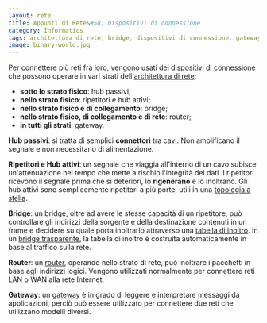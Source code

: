 ```yaml
---
layout: rete
title: Appunti di Rete&#58; Dispositivi di connessione
category: Informatics
tags: architettura di rete, bridge, dispositivi di connessione, gateway, hub, ripetitore, router, switch
image: binary-world.jpg
---
```

Per connettere più reti fra loro, vengono usati dei [dispositivi di connessione](https://en.wikipedia.org/wiki/Network_switch) che possono operare in vari strati dell'[architettura di rete](https://en.wikipedia.org/wiki/Internet_layer):

*   **sotto lo strato fisico**: hub passivi;
*   **nello strato fisico**: ripetitori e hub attivi;
*   **nello strato fisico e di collegamento**: bridge;
*   **nello strato fisico, di collegamento e di rete**: router;
*   **in tutti gli strati**: gateway.

**Hub passivi**: si tratta di semplici **connettori** tra cavi. Non amplificano il segnale e non necessitano di alimentazione.

**Ripetitori e Hub attivi**: un segnale che viaggia all'interno di un cavo subisce un'attenuazione nel tempo che mette a rischio l'integrità dei dati. I ripetitori ricevono il segnale prima che si deteriori, lo **rigenerano** e lo inoltrano. Gli hub attivi sono semplicemente ripetitori a più porte, utili in una [topologia a stella](https://en.wikipedia.org/wiki/Star_network).

**Bridge**: un bridge, oltre ad avere le stesse capacità di un ripetitore, può controllare gli indirizzi della sorgente e della destinazione contenuti in un frame e decidere su quale porta inoltrarlo attraverso una [tabella di inoltro](https://en.wikipedia.org/wiki/Forwarding_information_base). In un [bridge trasparente](http://docwiki.cisco.com/wiki/Transparent_Bridging), la tabella di inoltro è costruita automaticamente in base al traffico sulla rete.

**Router**: un [router](https://en.wikipedia.org/wiki/Router_%28computing%29), operando nello strato di rete, può inoltrare i pacchetti in base agli indirizzi logici. Vengono utilizzati normalmente per connettere reti LAN o WAN alla rete Internet.

**Gateway**: un [gateway](https://en.wikipedia.org/wiki/Gateway_%28telecommunications%29) è in grado di leggere e interpretare messaggi da applicazioni, perciò può essere utilizzato per connettere due reti che utilizzano modelli diversi.
